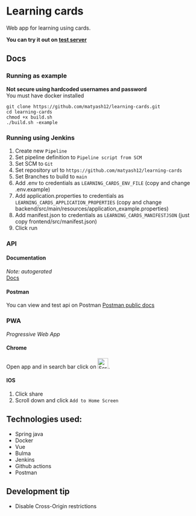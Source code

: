 # Learning cards
Web app for learning using cards.

**You can try it out on [test server](https://www.learn.hajek.live/user/login)**

## Docs
### Running as example
**Not secure using hardcoded usernames and password** <br/>
You must have docker installed
```
git clone https://github.com/matyash12/learning-cards.git
cd learning-cards
chmod +x build.sh
./build.sh -example
```
### Running using Jenkins
1. Create new `Pipeline`
2. Set pipeline definition to `Pipeline script from SCM`
3. Set SCM to `Git`
4. Set repository url to `https://github.com/matyash12/learning-cards`
5. Set Branches to build to `main`
6. Add .env to credentials as `LEARNING_CARDS_ENV_FILE` (copy and change .env.example)
7. Add application.properties to credentials as `LEARNING_CARDS_APPLICATION_PROPERTIES` (copy and change backend/src/main/resources/application_example.properties)
8. Add manifest.json to credentials as `LEARNING_CARDS_MANIFESTJSON` (just copy frontend/src/manifest.json)
9. Click run

### API
#### Documentation
*Note: autogerated* </br>
[Docs](https://documenter.getpostman.com/view/23011773/2s9YkuXxkm)
#### Postman
You can view and test api on Postman
[Postman public docs](https://elements.getpostman.com/redirect?entityId=23011773-bbce6d9f-fcb5-4de3-9357-f43d438b60d9&entityType=collection)

### PWA
*Progressive Web App*
#### Chrome
Open app and in search bar click on <img width="28" alt="Screenshot 2023-12-27 at 15 57 05" src="https://github.com/matyash12/learning-cards/assets/93146910/b94bba76-0394-4dfb-aa97-85a4c2a28d13">.
#### IOS
1. Click share
2. Scroll down and click `Add to Home Screen`

## Technologies used:
* Spring java
* Docker
* Vue
* Bulma
* Jenkins
* Github actions
* Postman


## Development tip
* Disable Cross-Origin restrictions

